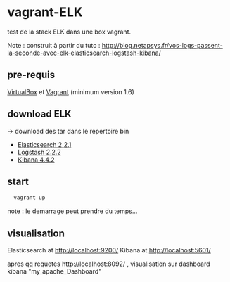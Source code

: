 # vagrant-ELK

test de la stack ELK dans une box vagrant.

Note : construit à partir du tuto : http://blog.netapsys.fr/vos-logs-passent-la-seconde-avec-elk-elasticsearch-logstash-kibana/

## pre-requis

[VirtualBox](https://www.virtualbox.org/) et [Vagrant](http://www.vagrantup.com/) (minimum version 1.6)

## download ELK

-> download des tar dans le repertoire bin

 * [Elasticsearch 2.2.1](https://www.elastic.co/downloads/past-releases/elasticsearch-2-2-1)
 * [Logstash 2.2.2](https://www.elastic.co/downloads/past-releases/logstash-2-2-2)
 * [Kibana 4.4.2](https://www.elastic.co/downloads/past-releases/kibana-4-4-2)

## start

```bash
  vagrant up
```

note : le demarrage peut prendre du temps...

## visualisation

Elasticsearch at [http://localhost:9200/](http://localhost:9200/)
Kibana at [http://localhost:5601/](http://localhost:5601/)

apres qq requetes http://localhost:8092/ , visualisation sur dashboard kibana "my_apache_Dashboard"
